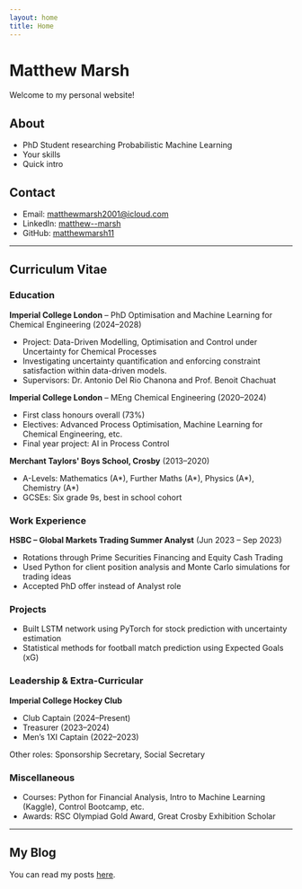 ```yaml
---
layout: home
title: Home
---
```


# Matthew Marsh

Welcome to my personal website!

## About

- PhD Student researching Probabilistic Machine Learning  
- Your skills  
- Quick intro

## Contact

- Email: matthewmarsh2001@icloud.com  
- LinkedIn: [matthew--marsh](https://linkedin.com/in/matthew--marsh)  
- GitHub: [matthewmarsh11](https://github.com/matthewmarsh11)

---

## Curriculum Vitae

### Education

**Imperial College London** – PhD Optimisation and Machine Learning for Chemical Engineering (2024–2028)  
- Project: Data-Driven Modelling, Optimisation and Control under Uncertainty for Chemical Processes  
- Investigating uncertainty quantification and enforcing constraint satisfaction within data-driven models.  
- Supervisors: Dr. Antonio Del Rio Chanona and Prof. Benoit Chachuat

**Imperial College London** – MEng Chemical Engineering (2020–2024)  
- First class honours overall (73%)  
- Electives: Advanced Process Optimisation, Machine Learning for Chemical Engineering, etc.  
- Final year project: AI in Process Control
  
**Merchant Taylors' Boys School, Crosby** (2013–2020)  
- A-Levels: Mathematics (A*), Further Maths (A*), Physics (A*), Chemistry (A*)  
- GCSEs: Six grade 9s, best in school cohort

### Work Experience

**HSBC – Global Markets Trading Summer Analyst** (Jun 2023 – Sep 2023)  
- Rotations through Prime Securities Financing and Equity Cash Trading  
- Used Python for client position analysis and Monte Carlo simulations for trading ideas  
- Accepted PhD offer instead of Analyst role

### Projects

- Built LSTM network using PyTorch for stock prediction with uncertainty estimation  
- Statistical methods for football match prediction using Expected Goals (xG)

### Leadership & Extra-Curricular

**Imperial College Hockey Club**  
- Club Captain (2024–Present)  
- Treasurer (2023–2024)  
- Men’s 1XI Captain (2022–2023)  

Other roles: Sponsorship Secretary, Social Secretary

### Miscellaneous

- Courses: Python for Financial Analysis, Intro to Machine Learning (Kaggle), Control Bootcamp, etc.  
- Awards: RSC Olympiad Gold Award, Great Crosby Exhibition Scholar  

---

## My Blog

You can read my posts [here](/blog).